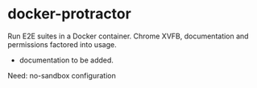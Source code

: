 # docker-protractor
Run E2E suites in a Docker container. Chrome XVFB, documentation and permissions factored into usage. 

- documentation to be added.

Need:
no-sandbox configuration
